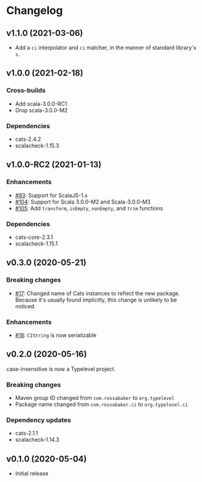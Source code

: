 # Changelog

## v1.1.0 (2021-03-06)

* Add a `ci` interpolator and `ci` matcher, in the manner of standard library's `s`.

## v1.0.0 (2021-02-18)

### Cross-builds

* Add scala-3.0.0-RC1
* Drop scala-3.0.0-M2

### Dependencies

* cats-2.4.2
* scalacheck-1.15.3

## v1.0.0-RC2 (2021-01-13)

### Enhancements

* [#93](https://github.com/typelevel/case-insensitive/issues/93): Support for ScalaJS-1.x
* [#104](https://github.com/typelevel/case-insensitive/issues/104): Support for Scala 3.0.0-M2 and Scala-3.0.0-M3
* [#105](https://github.com/typelevel/case-insensitive/issues/104): Add `transform`, `isEmpty`, `nonEmpty`, and `trim` functions

### Dependencies

* cats-core-2.3.1
* scalacheck-1.15.1

## v0.3.0 (2020-05-21)

### Breaking changes

* [#17](https://github.com/typelevel/case-insensitive/issues/17): Changed name of Cats instances to reflect the new package. Because it's usually found implicitly, this change is unlikely to be noticed.

### Enhancements

* [#18](https://github.com/typelevel/case-insensitive/issues/18): `CIString` is now serializable

## v0.2.0 (2020-05-16)

case-insensitive is now a Typelevel project.

### Breaking changes

* Maven group ID changed from `com.rossabaker` to `org.typelevel`
* Package name changed from `com.rossabaker.ci` to `org.typelevel.ci`

### Dependency updates

* cats-2.1.1
* scalacheck-1.14.3

## v0.1.0 (2020-05-04)

* Initial release
